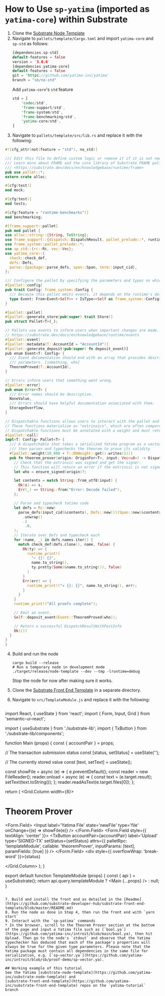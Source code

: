 # How to Use `sp-yatima` (imported as `yatima-core`) within Substrate

1. Clone the [Substrate Node Template](https://github.com/substrate-developer-hub/substrate-node-template)
2. Navigate to `pallets/template/Cargo.toml` and import `yatima-core` and `sp-std` as follows:
   ```rust
   [dependencies.sp-std]
   default-features = false
   version = '3.0.0'
   [dependencies.yatima-core]
   default-features = false
   git = 'https://github.com/yatima-inc/yatima'
   branch = "sb/no-std" 
   ```
   Add `yatima-core`'s `std` feature
   ```rust
   std = [
	   'codec/std',
	   'frame-support/std',
	   'frame-system/std',
	   'frame-benchmarking/std',
	   'yatima-core/std',
   ]
   ```
3. Navigate to `pallets/template/src/lib.rs` and replace it with the following: 
  ```rust
#![cfg_attr(not(feature = "std"), no_std)]

/// Edit this file to define custom logic or remove it if it is not needed.
/// Learn more about FRAME and the core library of Substrate FRAME pallets:
/// <https://substrate.dev/docs/en/knowledgebase/runtime/frame>
pub use pallet::*;
extern crate alloc;

#[cfg(test)]
mod mock;

#[cfg(test)]
mod tests;

#[cfg(feature = "runtime-benchmarks")]
mod benchmarking;

#[frame_support::pallet]
pub mod pallet {
  use alloc::string::{String, ToString};
  use frame_support::{dispatch::DispatchResult, pallet_prelude::*, runtime_print};
  use frame_system::pallet_prelude::*;
  use sp_std::{rc::Rc, vec::Vec};
  use yatima_core::{
    check::check_def,
    defs::Defs,
    parse::{package::parse_defs, span::Span, term::input_cid},
  };

  /// Configure the pallet by specifying the parameters and types on which it depends.
  #[pallet::config]
  pub trait Config: frame_system::Config {
    /// Because this pallet emits events, it depends on the runtime's definition of an event.
    type Event: From<Event<Self>> + IsType<<Self as frame_system::Config>::Event>;
  }

  #[pallet::pallet]
  #[pallet::generate_store(pub(super) trait Store)]
  pub struct Pallet<T>(_);

  // Pallets use events to inform users when important changes are made.
  // https://substrate.dev/docs/en/knowledgebase/runtime/events
  #[pallet::event]
  #[pallet::metadata(T::AccountId = "AccountId")]
  #[pallet::generate_deposit(pub(super) fn deposit_event)]
  pub enum Event<T: Config> {
    /// Event documentation should end with an array that provides descriptive names for event
    /// parameters. [something, who]
    TheoremProved(T::AccountId),
  }

  // Errors inform users that something went wrong.
  #[pallet::error]
  pub enum Error<T> {
    /// Error names should be descriptive.
    NoneValue,
    /// Errors should have helpful documentation associated with them.
    StorageOverflow,
  }

  // Dispatchable functions allows users to interact with the pallet and invoke state changes.
  // These functions materialize as "extrinsics", which are often compared to transactions.
  // Dispatchable functions must be annotated with a weight and must return a DispatchResult.
  #[pallet::call]
  impl<T: Config> Pallet<T> {
    /// A dispatchable that takes a serialized Yatima program as a vector of bytes,
	/// then parses and typechecks the theorem to prove its validity
    #[pallet::weight(10_000 + T::DbWeight::get().writes(1))]
    pub fn theorem_prover(origin: OriginFor<T>, input: Vec<u8>) -> DispatchResult {
      // Check that the extrinsic was signed and get the signer.
      // This function will return an error if the extrinsic is not signed.
      let who = ensure_signed(origin)?;

      let contents = match String::from_utf8(input) {
        Ok(s) => s,
        Err(_) => String::from("Error: Decode failed"),
      };

      // Parse and typecheck Yatima code
      let defs = Rc::new(
        parse_defs(input_cid(&contents), Defs::new())(Span::new(&contents))
          .unwrap()
          .1
           .0,
      );
      // Iterate over Defs and typecheck each
      for (name, _) in defs.names.iter() {
        match check_def(defs.clone(), name, false) {
          Ok(ty) => {
            runtime_print!(
              "✓ {}: {}",
              name.to_string(),
              ty.pretty(Some(&name.to_string()), false)
            )
          }
          Err(err) => {
            runtime_print!("✕ {}: {}", name.to_string(), err);
          }
        }
      }
      runtime_print!("All proofs complete");

      // Emit an event.
      Self::deposit_event(Event::TheoremProved(who));

      // Return a successful DispatchResultWithPostInfo
      Ok(())
    }
  }
}
  ```

4. Build and run the node
   ```
   cargo build --release
   # Run a temporary node in development mode
   ./target/release/node-template --dev --tmp -lruntime=debug 
   ```
   Stop the node for now after making sure it works.

5. Clone the [Substrate Front End Template](https://github.com/substrate-developer-hub/substrate-front-end-template.git) in a separate directory.

6. Navigate to `src/TemplateModule.js` and replace it with the following:
   ```javascript
import React, { useState } from 'react';
import { Form, Input, Grid } from 'semantic-ui-react';

import { useSubstrate } from './substrate-lib';
import { TxButton } from './substrate-lib/components';

function Main (props) {
  const { accountPair } = props;

  // The transaction submission status
  const [status, setStatus] = useState('');

  // The currently stored value
  const [text, setText] = useState();

  const showFile = async (e) => {
    e.preventDefault();
    const reader = new FileReader();
    reader.onload = async (e) => {
      const text = (e.target.result);
      setText(text.toString());
    };
    reader.readAsText(e.target.files[0]);
  };

  return (
    <Grid.Column width={8}>
      <h1>Theorem Prover</h1>
      <Form>
        <Form.Field>
          <Input
            label='Yatima File'
            state='newFile'
            type='file'
            onChange={(e) => showFile(e)}
          />
        </Form.Field>
        <Form.Field style={{ textAlign: 'center' }}>
          <TxButton
            accountPair={accountPair}
            label='Upload'
            type='SIGNED-TX'
            setStatus={setStatus}
            attrs={{
              palletRpc: 'templateModule',
              callable: 'theoremProver',
              inputParams: [text],
              paramFields: [true]
            }}
          />
        </Form.Field>
        <div style={{ overflowWrap: 'break-word' }}>{status}</div>
      </Form>
    </Grid.Column>
  );
}

export default function TemplateModule (props) {
  const { api } = useSubstrate();
  return api.query.templateModule
    ? <Main {...props} />
    : null;
}
   ```

7. Build and install the front end as detailed in the [Readme](https://github.com/substrate-developer-hub/substrate-front-end-template/blob/master/README.md)
8. Run the node as done in Step 4, then run the front end with `yarn start`
9. Interact with the `sp-yatima` commands
  * In the browser, scroll to the Theorem Prover section at the bottom of the page and input a Yatima file such as [`bool.ya`](https://github.com/yatima-inc/introit/blob/main/bool.ya), then hit Upload. Then go to the node's `stdout` and observe that the Yatima typechecker has deduced that each of the package's properties will always be true for the given type parameters. Please note that the Yatima package must contain all dependencies in the same file for serialization, e.g. [`sp-vector.ya`](https://github.com/yatima-inc/introit/blob/sb/proof-demo/sp-vector.ya). 
   
## Working example of this tutorial
See the Yatima [substrate-node-template](https://github.com/yatima-inc/substrate-node-template) and
[substrate-front-end-template](https://github.com/yatima-inc/substrate-front-end-template) repos on the `yatima-tutorial` branch


